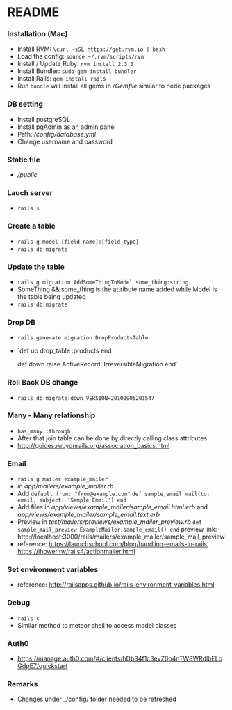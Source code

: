 # README

### Installation (Mac)
* Install RVM: `\curl -sSL https://get.rvm.io | bash`
* Load the config: `source ~/.rvm/scripts/rvm`
* Install / Update Ruby: `rvm install 2.3.0`
* Install Bundler: `sudo gem install bundler`
* Install Rails: `gem install rails`
* Run `bundle` will Install all gems in _/Gemfile_ similar to node packages

### DB setting
* Install postgreSQL
* Install pgAdmin as an admin panel
* Path: _/config/database.yml_
* Change username and password

### Static file
* _/public_

### Lauch server
* `rails s`

### Create a table
* `rails g model [field_name]:[field_type]`
* `rails db:migrate`

### Update the table
* `rails g migration AddSomeThingToModel some_thing:string`
* SomeThing && some_thing is the attribute name added while Model is the table being updated
* `rails db:migrate`

### Drop DB
* `rails generate migration DropProductsTable`
* `def up
    drop_table :products
  end

  def down
    raise ActiveRecord::IrreversibleMigration
  end`

### Roll Back DB change
* `rails db:migrate:down VERSION=20100905201547`

### Many - Many relationship
* `has_many :through`
* After that join table can be done by directly calling class attributes
* http://guides.rubyonrails.org/association_basics.html

### Email
* `rails g mailer example_mailer`
* _in app/mailers/example_mailer.rb_
* Add
  `default from: "from@example.com"`
  `def sample_email
    mail(to: email, subject: 'Sample Email')
  end`
* Add files in _app/views/example_mailer/sample_email.html.erb_ and _app/views/example_mailer/sample_email.text.erb_
* Preview in _test/mailers/previews/example_mailer_preview.rb_
  `def sample_mail_preview
    ExampleMailer.sample_email()
  end`
  preview link: http://localhost:3000/rails/mailers/example_mailer/sample_mail_preview
* reference: https://launchschool.com/blog/handling-emails-in-rails, https://ihower.tw/rails4/actionmailer.html

### Set environment variables
* reference: http://railsapps.github.io/rails-environment-variables.html

### Debug
* `rails c`
* Similar method to meteor shell to access model classes

### Auth0
* https://manage.auth0.com/#/clients/hDb34f1c3evZ6o4nTW8WRdlbELoGdpE7/quickstart

### Remarks
* Changes under _/config/ folder needed to be refreshed
